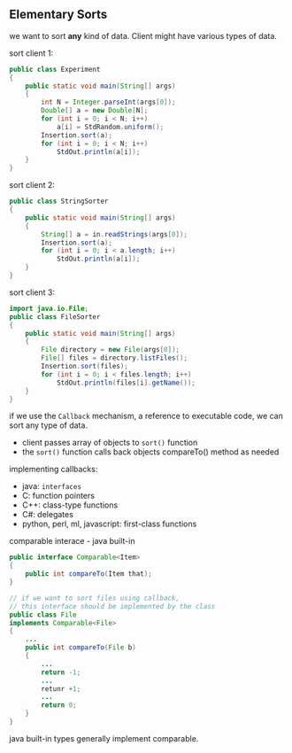 ## Elementary Sorts ##

we want to sort __any__ kind of data. Client might have various types of data.

sort client 1:
```java
public class Experiment
{
	public static void main(String[] args)
	{
		int N = Integer.parseInt(args[0]);
		Double[] a = new Double[N];
		for (int i = 0; i < N; i++)
			a[i] = StdRandom.uniform();
		Insertion.sort(a);
		for (int i = 0; i < N; i++)
			StdOut.println(a[i]);
	}
}
```
sort client 2:
```java
public class StringSorter
{
	public static void main(String[] args)
	{
		String[] a = in.readStrings(args[0]);
		Insertion.sort(a);
		for (int i = 0; i < a.length; i++)
			StdOut.println(a[i]);
	}
}
```
sort client 3:
```java
import java.io.File;
public class FileSorter
{
	public static void main(String[] args)
	{
		File directory = new File(args[0]);
		File[] files = directory.listFiles();
		Insertion.sort(files);
		for (int i = 0; i < files.length; i++)
			StdOut.println(files[i].getName());
	}
}
```

if we use the `Callback` mechanism, a reference to executable code, we can sort any type of data.
- client passes array of objects to `sort()` function
- the `sort()` function calls back objects compareTo() method as needed

implementing callbacks:
- java: `interfaces`
- C: function pointers
- C++: class-type functions
- C#: delegates
- python, perl, ml, javascript: first-class functions

comparable interace - java built-in
```java
public interface Comparable<Item>
{
	public int compareTo(Item that);
}

// if we want to sort files using callback,
// this interface should be implemented by the class
public class File
implements Comparable<File>
{
	...
	public int compareTo(File b)
	{
		...
		return -1;
		...
		retunr +1;
		...
		return 0;
	}
}
```
java built-in types generally implement comparable. 
